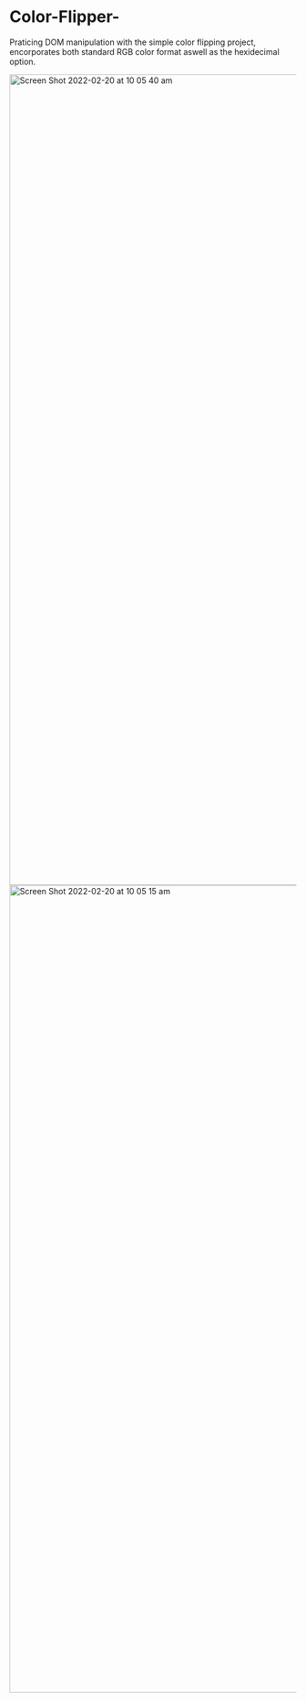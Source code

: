 # Color-Flipper-

Praticing DOM manipulation with the simple color flipping project, encorporates both standard RGB color format aswell as the hexidecimal option. 


<img width="1420" alt="Screen Shot 2022-02-20 at 10 05 40 am" src="https://user-images.githubusercontent.com/93946441/154822092-0d5b50ea-3e19-444d-a69a-6233f6989402.png">
<img width="1414" alt="Screen Shot 2022-02-20 at 10 05 15 am" src="https://user-images.githubusercontent.com/93946441/154822093-0acf6637-f692-427a-9026-ab9b27b617ca.png">
